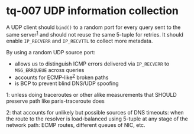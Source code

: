# tq-007 UDP information collection

A UDP client should `bind()` to a random port for every query sent to the same
server<sup>[1](#fn1)</sup> and should not reuse the same 5-tuple for retries.
It should enable `IP_RECVERR` and `IP_RECVTTL` to collect more metadata.

By using a random UDP source port:
- allows us to distinguish ICMP errors delivered via `IP_RECVERR` to `MSG_ERRQUEUE` across queries
- accounts for ECMP-like<sup>[2](#fn2)</sup> broken paths
- is BCP to prevent blind DNS/UDP spoofing

<a name="fn1">1</a>: unless doing traceroutes or other alike measurements that
SHOULD preserve path like paris-traceroute does

<a name="fn2">2</a>: that accounts for unlikely but possible sources of DNS
timeouts: when the route to the resolver is load-balanced using 5-tuple at any
stage of the network path: ECMP routes, different queues of NIC, etc.

